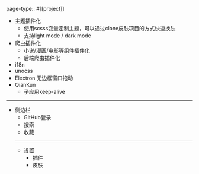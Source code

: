 page-type:: #[[project]]

- 主题插件化
	- 使用scsss变量定制主题，可以通过clone皮肤项目的方式快速换肤
	- 支持light mode / dark mode
- 爬虫插件化
	- 小说/漫画/电影等组件插件化
	- 后端爬虫插件化
- i18n
- unocss
- Electron 无边框窗口拖动
- QianKun
	- 子应用keep-alive
- ---
- 侧边栏
	- GitHub登录
	- 搜索
	- 收藏
	- ---
	- 设置
		- 插件
		- 皮肤